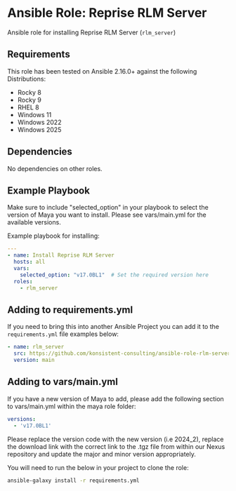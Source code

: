 # Ansible Role: Reprise RLM Server

Ansible role for installing Reprise RLM Server (`rlm_server`)

## Requirements

This role has been tested on Ansible 2.16.0+ against the following Distributions:

  - Rocky 8
  - Rocky 9
  - RHEL 8
  - Windows 11
  - Windows 2022
  - Windows 2025

## Dependencies

No dependencies on other roles.

## Example Playbook

Make sure to include "selected_option" in your playbook to select the version of
Maya you want to install. Please see vars/main.yml for the available versions.

Example playbook for installing:

```yaml
---
- name: Install Reprise RLM Server
  hosts: all
  vars:
    selected_option: "v17.0BL1"  # Set the required version here
  roles:
    - rlm_server  
```

## Adding to requirements.yml

If you need to bring this into another Ansible Project you can add it to the `requirements.yml` file examples below:

```yaml
- name: rlm_server
  src: https://github.com/konsistent-consulting/ansible-role-rlm-server.git
  version: main
```

## Adding to vars/main.yml

If you have a new version of Maya to add, please add the following section to vars/main.yml
within the maya role folder:

```yaml
versions:
  - 'v17.0BL1'
```

Please replace the version code with the new version (i.e 2024_2), replace the download
link with the correct link to the .tgz file from within our Nexus repository and update
the major and minor version appropriately.

You will need to run the below in your project to clone the role:

```bash
ansible-galaxy install -r requirements.yml
```
